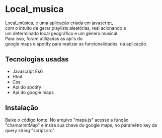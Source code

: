 
# Local_musica

Local_música, é uma aplicação criada em javascript, 
com o intuito de gerar playlists aleatórias, real acionando
a um determinado local geográfico e um gênero musical.
Para isso, foram utilizadas as api's do 
google maps e spotify para realizar as funcionalidades 
da aplicação.


## Tecnologias usadas

- Javascript Es6
- Html
- Css
- Api do spotify
- Api do google maps


## Instalação

Baixe o código fonte.
No arquivo "mapa.js" acesse a função "chamarInitMap"
e insira sua chave do google maps, no paramêtro key da
query string "script.src".
    
